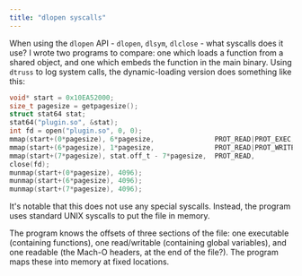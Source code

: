 ```yaml
---
title: "dlopen syscalls"
---
```


When using the `dlopen` API - `dlopen`, `dlsym`, `dlclose` - what syscalls does it use?
I wrote two programs to compare:
one which loads a function from a shared object,
and one which embeds the function in the main binary.
Using `dtruss` to log system calls, the dynamic-loading version does something like this:

```c
void* start = 0x10EA52000;
size_t pagesize = getpagesize();
struct stat64 stat;
stat64("plugin.so", &stat);
int fd = open("plugin.so", 0, 0);
mmap(start+(0*pagesize), 6*pagesize,               PROT_READ|PROT_EXEC,  MAP_FIXED|MAP_PRIVATE, fd, 0*pagesize);
mmap(start+(6*pagesize), 1*pagesize,               PROT_READ|PROT_WRITE, MAP_FIXED|MAP_PRIVATE, fd, 1*pagesize);
mmap(start+(7*pagesize), stat.off_t - 7*pagesize,  PROT_READ,            MAP_FIXED|MAP_PRIVATE, fd, 2*pagesize);
close(fd);
munmap(start+(0*pagesize), 4096);
munmap(start+(6*pagesize), 4096);
munmap(start+(7*pagesize), 4096);
```

It's notable that this does not use any special syscalls.
Instead, the program uses standard UNIX syscalls to put the file in memory.

The program knows the offsets of three sections of the file:
one executable (containing functions),
one read/writable (containing global variables),
and one readable (the Mach-O headers, at the end of the file?).
The program maps these into memory at fixed locations.
